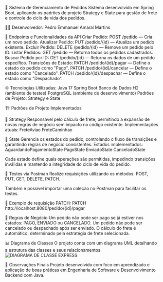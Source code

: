 📝 Sistema de Gerenciamento de Pedidos Sistema desenvolvido em Spring Boot, aplicando os padrões de projeto Strategy e State para gestão de frete e controle do ciclo de vida dos pedidos.

👨‍💻 Desenvolvedor: Pedro Emmanuel Amaral Martins


🔗 Endpoints e Funcionalidades da API Criar Pedido: POST /pedido — Cria um novo pedido.
Atualizar Pedido: PUT /pedido/{id} — Atualiza um pedido existente.
Excluir Pedido: DELETE /pedido/{id} — Remove um pedido pelo ID.
Listar Pedidos: GET /pedido — Retorna todos os pedidos cadastrados.
Buscar Pedido por ID: GET /pedido/{id} — Retorna os dados de um pedido específico.
Transições de Estado: PATCH /pedido/{id}/pagar — Define o estado do pedido como "Pago". PATCH /pedido/{id}/cancelar — Define o estado como "Cancelado". PATCH /pedido/{id}/despachar — Define o estado como "Despachado".


⚙️ Tecnologias Utilizadas:
Java 17 Spring Boot
Banco de Dados H2 (ambiente de testes)
PostgreSQL (ambiente de desenvolvimento)
Padrões de Projeto: Strategy e State

🏗️ Padrões de Projeto Implementados 

🔹 Strategy Responsável pelo cálculo de frete, permitindo a expansão de novas regras de negócio sem impacto no código existente. 
Implementações atuais:
FreteAviao 
FreteCaminhao

🔸 State Gerencia os estados do pedido, controlando o fluxo de transições e garantindo regras de negócio consistentes.
Estados implementados:
AguardandoPagamentoState 
PagoState
EnviadoState
CanceladoState

Cada estado define quais operações são permitidas, impedindo transições inválidas e mantendo a integridade do ciclo de vida do pedido.

🧪 Testes via Postman Realize requisições utilizando os métodos:
POST,
PUT,
GET, 
DELETE,
PATCH.

Também é possível importar uma coleção no Postman para facilitar os testes.

🔗 Exemplo de requisição PATCH: PATCH http://localhost:8080/pedido/{id}/pagar


📜 Regras de Negócio Um pedido não pode ser pago se já estiver nos estados: PAGO, ENVIADO ou CANCELADO.
Um pedido não pode ser cancelado ou despachado após ser enviado. O cálculo do frete é automático, determinado pela estratégia de frete selecionada.

📊 Diagrama de Classes O projeto conta com um diagrama UML detalhando a estrutura das classes e seus relacionamentos.
![DIAGRAMA DE CLASSE EXPRESS](https://github.com/user-attachments/assets/2695d857-f516-4e46-b8a9-612145f21cd4)

🎯 Observações Finais Projeto desenvolvido com foco em aprendizado e aplicação de boas práticas em Engenharia de Software e Desenvolvimento Backend com Java.
